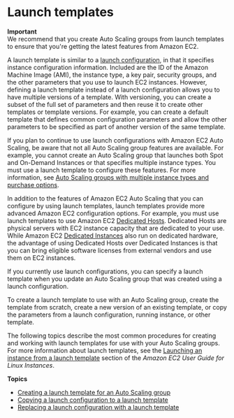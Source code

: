 # Launch templates<a name="LaunchTemplates"></a>

**Important**  
We recommend that you create Auto Scaling groups from launch templates to ensure that you're getting the latest features from Amazon EC2\.

A launch template is similar to a [launch configuration](LaunchConfiguration.md), in that it specifies instance configuration information\. Included are the ID of the Amazon Machine Image \(AMI\), the instance type, a key pair, security groups, and the other parameters that you use to launch EC2 instances\. However, defining a launch template instead of a launch configuration allows you to have multiple versions of a template\. With versioning, you can create a subset of the full set of parameters and then reuse it to create other templates or template versions\. For example, you can create a default template that defines common configuration parameters and allow the other parameters to be specified as part of another version of the same template\. 

If you plan to continue to use launch configurations with Amazon EC2 Auto Scaling, be aware that not all Auto Scaling group features are available\. For example, you cannot create an Auto Scaling group that launches both Spot and On\-Demand Instances or that specifies multiple instance types\. You must use a launch template to configure these features\. For more information, see [Auto Scaling groups with multiple instance types and purchase options](asg-purchase-options.md)\.

In addition to the features of Amazon EC2 Auto Scaling that you can configure by using launch templates, launch templates provide more advanced Amazon EC2 configuration options\. For example, you must use launch templates to use Amazon EC2 [Dedicated Hosts](https://docs.aws.amazon.com/AWSEC2/latest/UserGuide/dedicated-hosts-overview.html)\. Dedicated Hosts are physical servers with EC2 instance capacity that are dedicated to your use\. While Amazon EC2 [Dedicated Instances](https://docs.aws.amazon.com/AWSEC2/latest/UserGuide/dedicated-instance.html) also run on dedicated hardware, the advantage of using Dedicated Hosts over Dedicated Instances is that you can bring eligible software licenses from external vendors and use them on EC2 instances\. 

If you currently use launch configurations, you can specify a launch template when you update an Auto Scaling group that was created using a launch configuration\. 

To create a launch template to use with an Auto Scaling group, create the template from scratch, create a new version of an existing template, or copy the parameters from a launch configuration, running instance, or other template\. 

The following topics describe the most common procedures for creating and working with launch templates for use with your Auto Scaling groups\. For more information about launch templates, see the [Launching an instance from a launch template](https://docs.aws.amazon.com/AWSEC2/latest/UserGuide/ec2-launch-templates.html) section of the *Amazon EC2 User Guide for Linux Instances*\. 

**Topics**
+ [Creating a launch template for an Auto Scaling group](create-launch-template.md)
+ [Copying a launch configuration to a launch template](copy-launch-config.md)
+ [Replacing a launch configuration with a launch template](replace-launch-config.md)